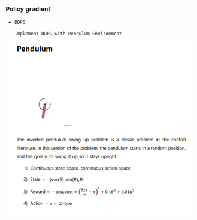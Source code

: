 ### Policy gradient


- `DDPG`

      Implement DDPG with Pendulum Environment 

<div align="center">

![img.png](img.png)

</div>
